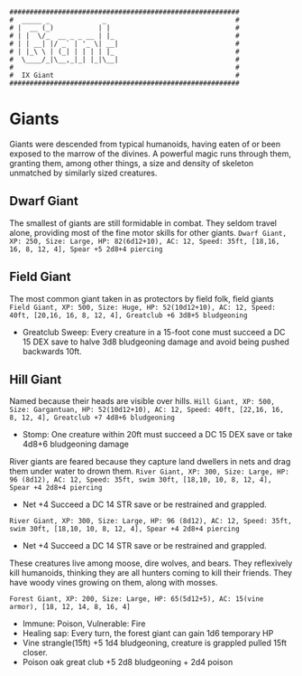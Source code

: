 ```
#########################################################
#  _____ _             _                                #
# |  __ (_)           | |                               #
# | |  \/_  __ _ _ __ | |_                              #
# | | __| |/ _` | '_ \| __|                             #
# | |_\ \ | (_| | | | | |_                              #
#  \____/_|\__,_|_| |_|\__|                             #
#                                                       #
#  IX Giant                                             #
#########################################################
```
# Giants
Giants were descended from typical humanoids, having eaten of or been exposed to the marrow of the divines. A powerful magic runs through them, granting them, among other things, a size and density of skeleton unmatched by similarly sized creatures.

## Dwarf Giant
The smallest of giants are still formidable in combat. They seldom travel alone, providing most of the fine motor skills for other giants.
`Dwarf Giant, XP: 250, Size: Large, HP: 82(6d12+10), AC: 12, Speed: 35ft, [18,16, 16, 8, 12, 4], Spear +5 2d8+4 piercing`

## Field Giant
The most common giant taken in as protectors by field folk, field giants
`Field Giant, XP: 500, Size: Huge, HP: 52(10d12+10), AC: 12, Speed: 40ft, [20,16, 16, 8, 12, 4], Greatclub +6 3d8+5 bludgeoning`
- Greatclub Sweep: Every creature in a 15-foot cone must succeed a DC 15 DEX save to halve 3d8 bludgeoning damage and avoid being pushed backwards 10ft.

## Hill Giant
Named because their heads are visible over hills.
`Hill Giant, XP: 500, Size: Gargantuan, HP: 52(10d12+10), AC: 12, Speed: 40ft, [22,16, 16, 8, 12, 4], Greatclub +7 4d8+6 bludgeoning`
- Stomp: One creature within 20ft must succeed a DC 15 DEX save or take 4d8+6 bludgeoning damage

River giants are feared because they capture land dwellers in nets and drag
them under water to drown them.
`River Giant, XP: 300, Size: Large, HP: 96 (8d12), AC: 12, Speed: 35ft, swim 30ft, [18,10, 10, 8, 12, 4], Spear +4 2d8+4 piercing`
- Net +4 Succeed a DC 14 STR save or be restrained and grappled.


`River Giant, XP: 300, Size: Large, HP: 96 (8d12), AC: 12, Speed: 35ft, swim 30ft, [18,10, 10, 8, 12, 4], Spear +4 2d8+4 piercing`
- Net +4 Succeed a DC 14 STR save or be restrained and grappled.

These creatures live among moose, dire wolves, and bears. They reflexively
kill humanoids, thinking they are all hunters coming to kill their friends.
They have woody vines growing on them, along with mosses.

`Forest Giant, XP: 200, Size: Large, HP: 65(5d12+5), AC: 15(vine armor), [18, 12, 14, 8, 16, 4]`
- Immune: Poison, Vulnerable: Fire
- Healing sap: Every turn, the forest giant can gain 1d6 temporary HP
- Vine strangle(15ft) +5 1d4 bludgeoning, creature is grappled pulled 15ft closer.
- Poison oak great club +5 2d8 bludgeoning + 2d4 poison